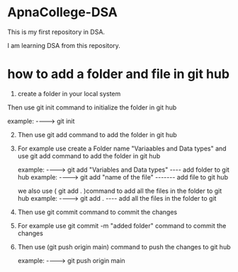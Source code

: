 # ApnaCollege-DSA

This is my first repository in DSA.

I am learning DSA from this repository.

 #  how to add a folder and file in git hub

1. create a folder in your local system

  Then use git init command to initialize the folder in git hub

   example: ----> git init 

2. Then use git add command to add the folder in git hub

3. For example use create a Folder name "Variaables and Data types" and use git add command to add the folder in git hub

   example: ----> git add "Variables and Data types"   ---- add folder to git hub
   example: ----> git add "name of the file" ------- add file to git hub


   we also use ( git add . )command  to add all the files in the folder to git hub
   example: ----> git add .  ---- add all the files in the folder to git 
  

4. Then use git commit command to commit the changes

5. For example use git commit -m "added folder" command to commit the changes

6. Then use (git push origin main) command to push the changes to git hub

   example: ----> git push origin main

